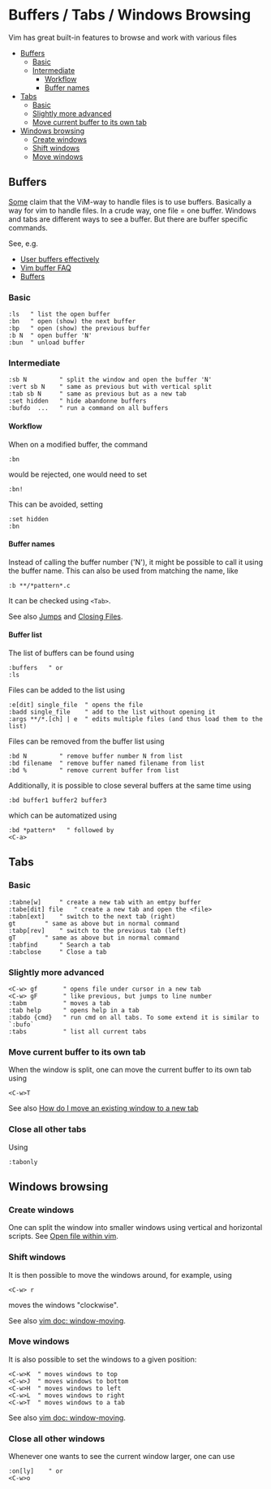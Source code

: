 # Buffers / Tabs / Windows Browsing

Vim has great built-in features to browse and work with various files


<!-- vim-markdown-toc GFM -->

* [Buffers](#buffers)
	* [Basic](#basic)
	* [Intermediate](#intermediate)
		* [Workflow](#workflow)
		* [Buffer names](#buffer-names)
* [Tabs](#tabs)
	* [Basic](#basic-1)
	* [Slightly more advanced](#slightly-more-advanced)
	* [Move current buffer to its own tab](#move-current-buffer-to-its-own-tab)
* [Windows browsing](#windows-browsing)
	* [Create windows](#create-windows)
	* [Shift windows](#shift-windows)
	* [Move windows](#move-windows)

<!-- vim-markdown-toc -->

## Buffers

[Some](https://stackoverflow.com/q/26708822/3337196) claim that the ViM-way to handle files is to use buffers. Basically a way for vim to handle files. In a crude way, one file = one buffer. Windows and tabs are different ways to see a buffer. But there are buffer specific commands. 

See, e.g.
- [User buffers effectively](https://stackoverflow.com/a/21338192/3337196)
- [Vim buffer FAQ](https://vim.fandom.com/wiki/Vim_buffer_FAQ)
- [Buffers](https://vim.fandom.com/wiki/Buffers)

### Basic

```vim
:ls   " list the open buffer
:bn   "	open (show) the next buffer
:bp   " open (show) the previous buffer
:b N  " open buffer 'N'
:bun  " unload buffer
```

### Intermediate

```vim
:sb N	      " split the window and open the buffer 'N'
:vert sb N    " same as previous but with vertical split
:tab sb N     " same as previous but as a new tab
:set hidden   " hide abandonne buffers
:bufdo	...   " run a command on all buffers
```

#### Workflow

When on a modified buffer, the command 

```vim
:bn
```

would be rejected, one would need to set

```vim
:bn!
```

This can be avoided, setting 

```vim
:set hidden
:bn
```

#### Buffer names

Instead of calling the buffer number ('N'), it might be possible to call it using the buffer name. This can also be used from matching the name, like

```vim
:b **/*pattern*.c
```

It can be checked using `<Tab>`.

See also [Jumps](Various-Commands#jumps) and [Closing Files](Various-Commands#closing-files).

#### Buffer list

The list of buffers can be found using

```vim
:buffers   " or
:ls
```

Files can be added to the list using

```vim
:e[dit] single_file  " opens the file
:badd single_file    " add to the list without opening it
:args **/*.[ch] | e  " edits multiple files (and thus load them to the list)
```

Files can be removed from the buffer list using

```vim
:bd N         " remove buffer number N from list
:bd filename  " remove buffer named filename from list
:bd %         " remove current buffer from list
```

Additionally, it is possible to close several buffers at the same time using

```vim
:bd buffer1 buffer2 buffer3
```
which can be automatized using 

```vim
:bd *pattern*   " followed by
<C-a>
```

## Tabs

### Basic

```vim
:tabne[w]	  " create a new tab with an emtpy buffer
:tabe[dit] file	  " create a new tab and open the <file>
:tabn[ext]	  " switch to the next tab (right)
gt		  " same as above but in normal command
:tabp[rev]	  " switch to the previous tab (left)
gT		  " same as above but in normal command
:tabfind	  " Search a tab
:tabclose	  " Close a tab
```

### Slightly more advanced

```vim
<C-w> gf       " opens file under cursor in a new tab
<C-w> gF       " like previous, but jumps to line number
:tabm          " moves a tab
:tab help      " opens help in a tab
:tabdo {cmd}   " run cmd on all tabs. To some extend it is similar to `:bufo`
:tabs          " list all current tabs
```

### Move current buffer to its own tab
  
When the window is split, one can move the current buffer to its own tab using

```vim
<C-w>T
```
    
See also [How do I move an existing window to a new tab](https://stackoverflow.com/questions/1758301/how-do-i-move-an-existing-window-to-a-new-tab#1761745)

### Close all other tabs

Using

```vim
:tabonly
```

## Windows browsing

### Create windows

One can split the window into smaller windows using vertical and horizontal scripts. See [Open file within vim](Open-Commands#open-file-within-vim).

### Shift windows

It is then possible to move the windows around, for example, using

```vim
<C-w> r
```
moves the windows "clockwise".

See also [vim doc: window-moving](http://vimdoc.sourceforge.net/htmldoc/windows.html#window-moving).

### Move windows

It is also possible to set the windows to a given position:

```vim
<C-w>K	" moves windows to top
<C-w>J	" moves windows to bottom
<C-w>H	" moves windows to left
<C-w>L	" moves windows to right
<C-w>T	" moves windows to a tab
```

See also [vim doc: window-moving](http://vimdoc.sourceforge.net/htmldoc/windows.html#window-moving).

### Close all other windows

Whenever one wants to see the current window larger, one can use

```vim
:on[ly]    " or
<C-w>o
```